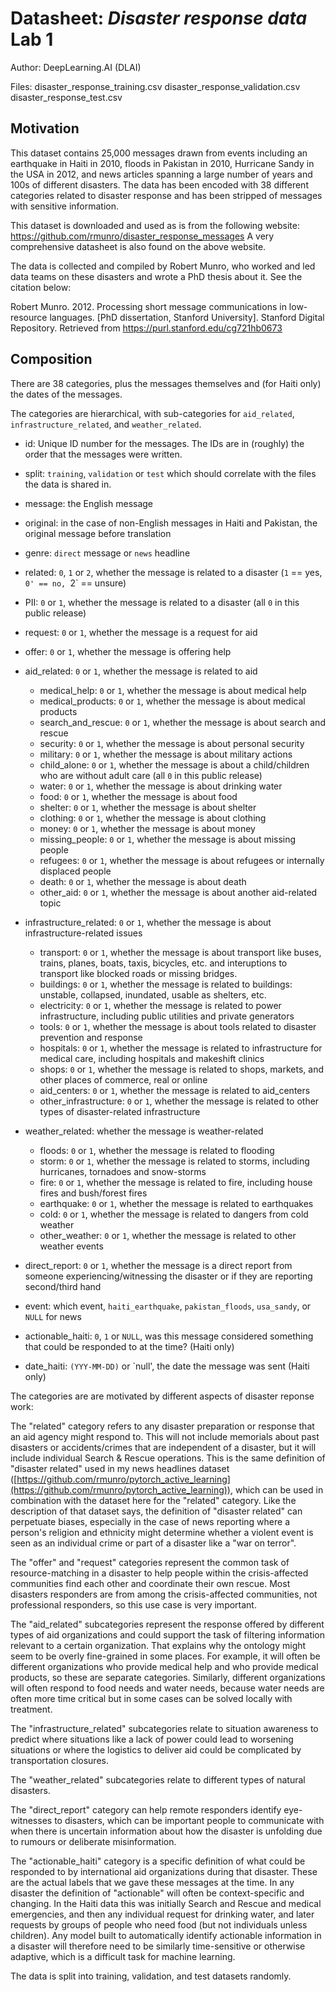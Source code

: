 # Datasheet: *Disaster response data* Lab 1

Author: DeepLearning.AI (DLAI)

Files:
	disaster_response_training.csv
	disaster_response_validation.csv
	disaster_response_test.csv

## Motivation

This dataset contains 25,000 messages drawn from events including an earthquake in Haiti in 2010, floods in Pakistan in 2010, Hurricane Sandy in the USA in 2012, and news articles spanning a large number of years and 100s of different disasters. The data has been encoded with 38 different categories related to disaster response and has been stripped of messages with sensitive information.

This dataset is downloaded and used as is from the following website: https://github.com/rmunro/disaster_response_messages
A very comprehensive datasheet is also found on the above website.

The data is collected and compiled by Robert Munro, who worked and led data teams on these disasters and wrote a PhD thesis about it. See the citation below:

Robert Munro. 2012. Processing short message communications in low-resource languages. [PhD dissertation, Stanford University]. Stanford Digital Repository. Retrieved from https://purl.stanford.edu/cg721hb0673

## Composition

There are 38 categories, plus the messages themselves and (for Haiti only) the dates of the messages.

The categories are hierarchical, with sub-categories for `aid_related`, `infrastructure_related`, and `weather_related`.

* id: Unique ID number for the messages. The IDs are in (roughly) the order that the messages were written.
* split: `training`, `validation` or `test` which should correlate with the files the data is shared in.
* message: the English message
* original: in the case of non-English messages in Haiti and Pakistan, the original message before translation
* genre: `direct` message or `news` headline
* related: `0`, `1` or `2`, whether the message is related to a disaster (`1` == yes, `0' == no, `2` == unsure)
* PII:  `0` or `1`, whether the message is related to a disaster (all `0` in this public release)
* request: `0` or `1`, whether the message is a request for aid
* offer: `0` or `1`, whether the message is offering help
* aid_related: `0` or `1`, whether the message is related to aid

    * medical_help: `0` or `1`, whether the message is about medical help
    * medical_products: `0` or `1`, whether the message is about medical products
    * search_and_rescue: `0` or `1`, whether the message is about search and rescue
    * security: `0` or `1`, whether the message is about personal security
    * military: `0` or `1`, whether the message is about military actions
    * child_alone: `0` or `1`, whether the message is about a child/children who are without adult care (all `0` in this public release)
    * water: `0` or `1`, whether the message is about drinking water
    * food: `0` or `1`, whether the message is about food
    * shelter: `0` or `1`, whether the message is about shelter
    * clothing: `0` or `1`, whether the message is about clothing
    * money: `0` or `1`, whether the message is about money
    * missing_people: `0` or `1`, whether the message is about missing people
    * refugees: `0` or `1`, whether the message is about refugees or internally displaced people
    * death: `0` or `1`, whether the message is about death
    * other_aid: `0` or `1`, whether the message is about another aid-related topic
    
* infrastructure_related: `0` or `1`, whether the message is about infrastructure-related issues

    * transport: `0` or `1`, whether the message is about transport like buses, trains, planes, boats, taxis, bicycles, etc. and interuptions to transport like blocked roads or missing bridges.
    * buildings: `0` or `1`, whether the message is related to buildings: unstable, collapsed, inundated, usable as shelters, etc. 
    * electricity: `0` or `1`, whether the message is related to power infrastructure, including public utilities and private generators
    * tools: `0` or `1`, whether the message is about tools related to disaster prevention and response
    * hospitals: `0` or `1`, whether the message is related to infrastructure for medical care, including hospitals and makeshift clinics 
    * shops: `0` or `1`, whether the message is related to shops, markets, and other places of commerce, real or online
    * aid_centers: `0` or `1`, whether the message is related to aid_centers
    * other_infrastructure: `0` or `1`, whether the message is related to other types of disaster-related infrastructure
    
* weather_related: whether the message is weather-related

    * floods: `0` or `1`, whether the message is related to flooding
    * storm: `0` or `1`, whether the message is related to storms, including hurricanes, tornadoes and snow-storms
    * fire: `0` or `1`, whether the message is related to fire, including house fires and bush/forest fires
    * earthquake: `0` or `1`, whether the message is related to earthquakes
    * cold: `0` or `1`, whether the message is related to dangers from cold weather
    * other_weather: `0` or `1`, whether the message is related to other weather events
    
* direct_report: `0` or `1`, whether the message is a direct report from someone experiencing/witnessing the disaster or if they are reporting second/third hand
* event: which event, `haiti_earthquake`, `pakistan_floods`, `usa_sandy`, or `NULL` for news
* actionable_haiti: `0`, `1` or `NULL`, was this message considered something that could be responded to at the time? (Haiti only)
* date_haiti: `(YYY-MM-DD)` or `null', the date the message was sent (Haiti only)

The categories are are motivated by different aspects of disaster reponse work:

The "related" category refers to any disaster preparation or response that an aid agency might respond to. This will not include memorials about past disasters or accidents/crimes that are independent of a disaster, but it will include individual Search & Rescue operations. This is the same definition of "disaster related" used in my news headlines dataset ([https://github.com/rmunro/pytorch_active_learning](https://github.com/rmunro/pytorch_active_learning)), which can be used in combination with the dataset here for the "related" category. Like the description of that dataset says, the definition of "disaster related" can perpetuate biases, especially in the case of news reporting where a person's religion and ethnicity might determine whether a violent event is seen as an individual crime or part of a disaster like a "war on terror".

The "offer" and "request" categories represent the common task of resource-matching in a disaster to help people within the crisis-affected communities find each other and coordinate their own rescue. Most disasters responders are from among the crisis-affected communities, not professional responders, so this use case is very important. 

The "aid_related" subcategories represent the response offered by different types of aid organizations and could support the task of filtering information relevant to a certain organization. That explains why the ontology might seem to be overly fine-grained in some places. For example, it will often be different organizations who provide medical help and who provide medical products, so these are separate categories. Similarly, different organizations will often respond to food needs and water needs, because water needs are often more time critical but in some cases can be solved locally with treatment.

The "infrastructure_related" subcategories relate to situation awareness to predict where situations like a lack of power could lead to worsening situations or where the logistics to deliver aid could be complicated by transportation closures.

The "weather_related" subcategories relate to different types of natural disasters. 

The "direct_report" category can help remote responders identify eye-witnesses to disasters, which can be important people to communicate with when there is uncertain information about how the disaster is unfolding due to rumours or deliberate misinformation.

The "actionable_haiti" category is a specific definition of what could be responded to by international aid organizations during that disaster. These are the actual labels that we gave these messages at the time. In any disaster the definition of "actionable" will often be context-specific and changing. In the Haiti data this was initially Search and Rescue and medical emergencies, and then any individual request for drinking water, and later requests by groups of people who need food (but not individuals unless children). Any model built to automatically identify actionable information in a disaster will therefore need to be similarly time-sensitive or otherwise adaptive, which is a difficult task for machine learning.


The data is split into training, validation, and test datasets randomly.
